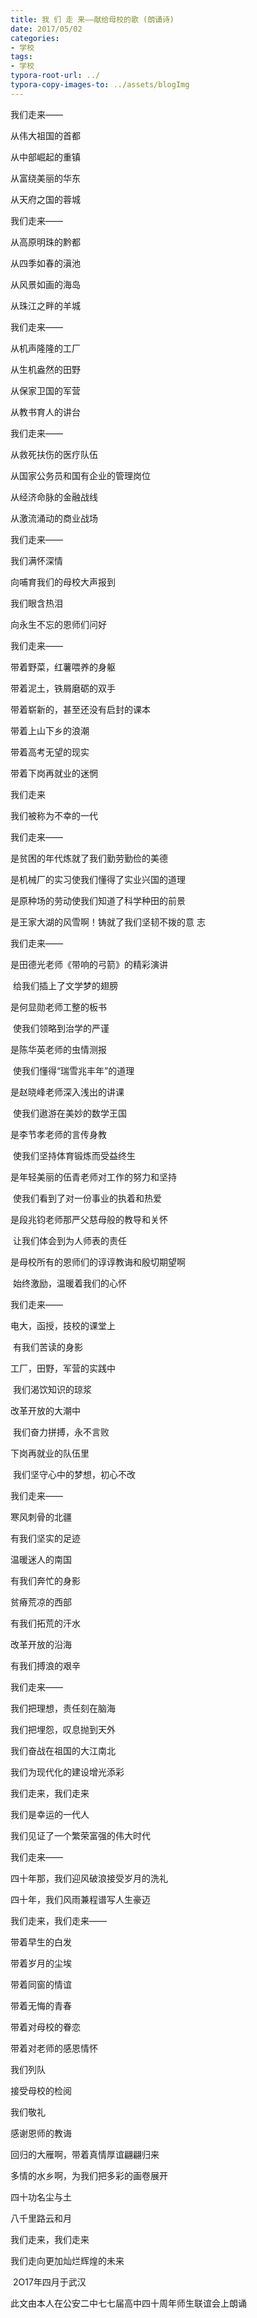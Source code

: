 ```yaml
---
title: 我 们 走 来——献给母校的歌 (朗诵诗)
date: 2017/05/02
categories: 
- 学校 
tags: 
- 学校
typora-root-url: ../
typora-copy-images-to: ../assets/blogImg
---
```


我们走来——

从伟大祖国的首都

从中部崛起的重镇

从富绕美丽的华东

从天府之国的蓉城



我们走来——

从高原明珠的黔都

从四季如春的滇池

从风景如画的海岛

从珠江之畔的羊城



我们走来——

从机声隆隆的工厂

从生机盎然的田野

从保家卫国的军营

从教书育人的讲台



我们走来——

从救死扶伤的医疗队伍

从国家公务员和国有企业的管理岗位

从经济命脉的金融战线

从激流涌动的商业战场



我们走来——

我们满怀深情

向哺育我们的母校大声报到

我们眼含热泪

向永生不忘的恩师们问好



我们走来——

带着野菜，红薯喂养的身躯

带着泥土，铁屑磨砺的双手

带着崭新的，甚至还没有启封的课本

带着上山下乡的浪潮

带着高考无望的现实

带着下岗再就业的迷惘

我们走来

我们被称为不幸的一代



我们走来——

是贫困的年代炼就了我们勤劳勤俭的美德

是机械厂的实习使我们懂得了实业兴国的道理

是原种场的劳动使我们知道了科学种田的前景

是王家大湖的风雪啊！铸就了我们坚韧不拨的意       志



我们走来——

是田德光老师《带响的弓箭》的精彩演讲

​        给我们插上了文学梦的翅膀

是何显勋老师工整的板书

​       使我们领略到治学的严谨

是陈华英老师的虫情测报

​      使我们懂得“瑞雪兆丰年”的道理

是赵晓峰老师深入浅出的讲课

​       使我们遨游在美妙的数学王国

是李节孝老师的言传身教

​       使我们坚持体育锻炼而受益终生

是年轻美丽的伍青老师对工作的努力和坚持

​       使我们看到了对一份事业的执着和热爱

是段兆钧老师那严父慈母般的教导和关怀

​      让我们体会到为人师表的责任

是母校所有的恩师们的谆谆教诲和殷切期望啊

​       始终激励，温暖着我们的心怀



我们走来——

电大，函授，技校的课堂上

​      有我们苦读的身影

工厂，田野，军营的实践中

​     我们渴饮知识的琼浆

改革开放的大潮中

​     我们奋力拼搏，永不言败

下岗再就业的队伍里

​      我们坚守心中的梦想，初心不改



我们走来——

寒风刺骨的北疆

有我们坚实的足迹

温暖迷人的南国

有我们奔忙的身影

贫瘠荒凉的西部

有我们拓荒的汗水

改革开放的沿海

有我们搏浪的艰辛



我们走来——

我们把理想，责任刻在脑海

我们把埋怨，叹息抛到天外

我们奋战在祖国的大江南北

我们为现代化的建设增光添彩

我们走来，我们走来

我们是幸运的一代人

我们见证了一个繁荣富强的伟大时代



我们走来——

四十年那，我们迎风破浪接受岁月的洗礼

四十年，我们风雨兼程谱写人生豪迈



我们走来，我们走来——

带着早生的白发

带着岁月的尘埃

带着同窗的情谊

带着无悔的青春

带着对母校的眷恋

带着对老师的感恩情怀

我们列队

接受母校的检阅

我们敬礼

感谢恩师的教诲



回归的大雁啊，带着真情厚谊翩翩归来

多情的水乡啊，为我们把多彩的画卷展开



四十功名尘与土

八千里路云和月

我们走来，我们走来

我们走向更加灿烂辉煌的未来





​                                2O17年四月于武汉



此文由本人在公安二中七七届高中四十周年师生联谊会上朗诵